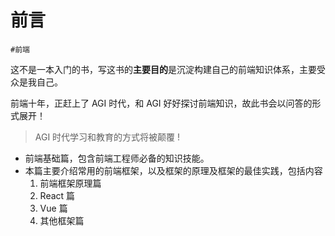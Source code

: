 
# 前言

`#前端` 

这不是一本入门的书，写这书的**主要目的**是沉淀构建自己的前端知识体系，主要受众是我自己。

前端十年，正赶上了 AGI 时代，和 AGI 好好探讨前端知识，故此书会以问答的形式展开！

> AGI 时代学习和教育的方式将被颠覆 ! 

- 前端基础篇，包含前端工程师必备的知识技能。
- 本篇主要介绍常用的前端框架，以及框架的原理及框架的最佳实践，包括内容
	1. 前端框架原理篇
	2. React 篇
	3. Vue 篇
	4. 其他框架篇

